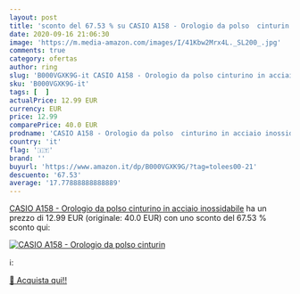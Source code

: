 ```yaml
---
layout: post
title: 'sconto del 67.53 % su CASIO A158 - Orologio da polso  cinturin  '
date: 2020-09-16 21:06:30
image: 'https://m.media-amazon.com/images/I/41Kbw2Mrx4L._SL200_.jpg'
comments: true
category: ofertas
author: ring
slug: 'B000VGXK9G-it CASIO A158 - Orologio da polso cinturino in acciaio...'
sku: 'B000VGXK9G-it'
tags: [  ]
actualPrice: 12.99 EUR
currency: EUR
price: 12.99
comparePrice: 40.0 EUR
prodname: 'CASIO A158 - Orologio da polso  cinturino in acciaio inossidabile'
country: 'it'
flag: '🇮🇹'
brand: ''
buyurl: 'https://www.amazon.it/dp/B000VGXK9G/?tag=tolees00-21'
descuento: '67.53'
average: '17.77888888888889'
---
```


[CASIO A158 - Orologio da polso  cinturino in acciaio inossidabile](https://www.amazon.it/dp/B000VGXK9G/?tag=tolees00-21) ha un prezzo di 12.99 EUR (originale: 40.0 EUR) con uno sconto del 67.53 % sconto qui:

[![CASIO A158 - Orologio da polso  cinturin](https://m.media-amazon.com/images/I/41Kbw2Mrx4L._SL200_.jpg)](https://www.amazon.it/dp/B000VGXK9G/?tag=tolees00-21)

ℹ️:


[🛒 Acquista qui!!](https://www.amazon.it/dp/B000VGXK9G/?tag=tolees00-21)

